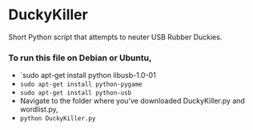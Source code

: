# DuckyKiller
Short Python script that attempts to neuter USB Rubber Duckies.

### To run this file on Debian or Ubuntu,
* `sudo apt-get install python libusb-1.0-01
* `sudo apt-get install python-pygame`
* `sudo apt-get install python-usb`
* Navigate to the folder where you've downloaded DuckyKiller.py and wordlist.py, 
* `python DuckyKiller.py`
